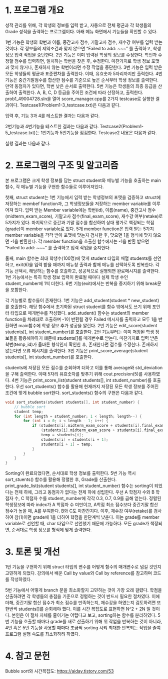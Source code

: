 # 1.	프로그램 개요
성적 관리를 위해, 각 학생의 정보를 입력 받고, 자동으로 전체 평균과 각 학생들의 Grade 성적을 출력하는 프로그램이다. 아래 메뉴 화면에서 기능들을 확인할 수 있다.
 
1번 기능은 학생의 학번과 이름, 중간고사 점수, 기말고사 점수, 재수강 여부를 입력 받는 것이다. 각 정보들의 제약조건과 맞지 않으면 “Failed to add: ~~~” 를 출력하고, 학생 정보 입력 작업을 중단한다. 2번 기능은 이미 입력된 학생의 정보를 수정한다. 학번과 수정할 점수를 입력하면, 일치하는 학번을 찾은 후, 수정한다. 마찬가지로 학생 정보 포맷과 맞지 않거나, 존재하지 않는 학번이라면 수정 작업을 중단한다. 3번 기능은 입력 받은 모든 학생들의 평균과 표준편차를 출력한다. 이때, 유효숫자 5자리까지만 출력한다. 4번 기능은 중간기말점수를 합산한 점수를 기준으로 높은 순서부터 학생 정보를 출력한다. 만약 동점자가 있다면, 학번 낮은 순서로 출력한다. 5번 기능은 학생들의 최종 등급을 산출하여 출력한다. A, B, C, D 등급을 주어진 조건에 따라 산정하고, 출력한다.
prob1_49004728.sln을 열어 score_manager.cpp를 2가지 testcase로 실행한 결과이다. Testcase1(Problem1-3_testcase.txt)은 다음과 같다.
 
입력 후, 기능 3과 4를 테스트한 결과는 다음과 같다.
 
2번기능과 4번기능을 테스트한 결과는 다음과 같다.
Testcase2(Problem1-5_testcase.txt)는 1번기능과 5번기능을 점검한다. Testcase2 내용은 다음과 같다.
 
실행 결과는 다음과 같다.
 

# 2.	프로그램의 구조 및 알고리즘
본 프로그램은 크게 학생 정보를 담는 struct student와 메뉴별 기능을 호출하는 main 함수, 각 메뉴별 기능을 구현한 함수들로 이루어져있다. 

첫째, struct student는 1번 기능에서 입력 받는 학생정보의 포맷을 검증하고 struct에 저장하는 membef function과, 그 학생정보들을 저장하는 member variable롤 이루어져 있다. 입력 받는 Member variable에는 학번(id), 이름(name), 중간고사 점수(midterm_exam_score), 기말고사 점수(final_exam_score), 재수강 여부(retake)로 5가지가 있다. 마지막으로 중간과 기말 점수를 합산하여 상대 평가로 책정되는 학점(grade)이 member variable로 있다. 5개 member function은 입력 받는 5가지 member variable을 각각 받아 포맷에 맞는지 검사한 후, 맞으면 1을 형식에 맞지 않으면 -1을 반환한다. 각 member function을 호출한 함수에서는 -1을 반환 받으면 “Failed to add: ~~~” 를 출력하고 입력 작업을 중지한다. 

둘째, main 함수는 최대 학생수(100명)에 맞게 student 타입의 배열 students를 선언하고, exit(6)을 입력 받을 때까지 메뉴창 출력과 함께 메뉴를 선택하도록 반복한다. 각 기능 선택시, 해당하는 함수를 호출하고, 성공적으로 실행되면 완료메시지를 출력한다. 1번 기능에서는 특히 학생 정보 입력이 완료될 때마다 실제 학생 수인 student_number에 1씩 더한다. 6번 기능(exit)에서는 반복을 중지하기 위해 break문을 포함한다.

각 기능별로 함수들이 존재한다. 1번 기능은 add_student(student * new_student)를 호출한다. 해당 함수에서 초기화된 struct student를 함수 밖에서도 쓰기 위해 포인터 타입으로 매개변수를 작성했다. add_student() 함수는 student의 member function을 차례대로 호출하며 -1이 반환될 경우 Failed 메시지를 출력하고 모두 1을 반환하면 main함수에 학생 정보 추가 성공을 알린다. 2번 기능은 edit_score(student students[], int student_number)를 호출한다. 2번 기능부터는 이미 저장된 학생 정보들을 활용해야하기 떄문에 students[]를 매개변수로 받는다. 마찬가지로 입력 받은 학번(temp_id)가 올바른 형식인지 확인한 후, 존재한다면 점수를 수정한다. 존재하지 않는다면 오류 메시지를 출력한다. 3번 기능은 print_score_average(student students[], int student_number)를 호출한다. 

students에 저장된 모든 점수를 순회하며 더하고 이를 통해 average와 std_deviation을 구해 출력한다. 이때 5자리 유효숫자를 맞추기 위해 cout.precision(5)를 사용하였다. 4번 기능은 print_score_list(student students[], int student_number)를 호출한다. 우선 sort_students() 함수를 활용해 현재까지 저장된 모든 학생 정보를 주어진 조건에 맞게 bubble sort한다. sort_students() 함수의 구현은 다음과 같다.
```c++
void sort_students(student students[], int student_number) {
	// bubble sort
	student temp;
	for (int length = student_number; 1 < length; length--) {
		for (int i = 0; i < length - 1; i++) {
			if (students[i].midterm_exam_score + students[i].final_exam_score < students[i + 1].midterm_exam_score + students[i + 1].final_exam_score ||
				(students[i].midterm_exam_score + students[i].final_exam_score == students[i + 1].midterm_exam_score + students[i + 1].final_exam_score && students[i].id > students[i + 1].id)) {
				temp = students[i];
				students[i] = students[i + 1];
				students[i + 1] = temp;
			}
		}
	}
}
```
Sorting이 완료되었다면, 순서대로 학생 정보를 출력한다. 5번 기능 역시 sort_stuents() 함수를 활용해 정렬한 후, Grade를 산출한다. print_grade_list(student students[], int student_number) 함수는 sorting이 되었다는 전제 하에, 그리고 동점자가 없다는 전제 하에 성립한다. 우선 A 학점자 수와 B 학점자 수, C 학점자 수를 student_number에 각각 0.3, 0.7, 0.9를 곱해 얻는다. 정렬된 학생정보에 따라 index가 A 학점자 수 미만이고, A학점 최소 점수보다 중간기말 합산 점수가 높을 때, A를 부여한다. B와 C도 마찬간지다. 이후, 재수강 여부(retake)를 검사하여 참(1)이면 grade에 1을 더하여 학점을 한단계씩 낮춘다. 이는 grade를 member variable로 선언할 때, char 타입으로 선언했기 때문에 가능하다. 모든 grade가 책정되면, 순서대로 학생 정보를 형식에 맞게 출력한다.

# 3.	토론 및 개선
1번 기능을 구현하기 위해 struct 타입의 변수를 어떻게 함수의 매개변수로 넘길 것인지 고민하게 되었다. 강의에서 배운 Call by value와 Call by reference를 참고하며 코드를 작성하였다.

5번 기능에서 어떻게 branch 문을 최소화할지 고민하는 것이 가장 오래 걸렸다. 학점을 산출하려면 각 학생들의 총점을 기준으로 정렬하는 것이 반드시 필요한 절차였다. 이에 더해, 중간기말 합산 점수가 최소 점수를 만족하는지, 재수강을 하였는지 검토하려면 또 한번씩 students[]를 순회해야 했다. 이를 시간 복잡도로 표현하면 N^2 + 2N 일 것이다. 본인은 이 절차 자체를 줄이기는 어렵다고 보고, sorting하는 함수를 분리하였다. 5번 기능을 호출할 때마다 grade를 새로 산출하기 위해 위 작업을 반복하는 것이 아니라, 4번 혹은 5번 기능을 사용할 때마다 조금씩 sorting 시켜 최대한 반복되는 작업을 줄여 프로그램 실행 속도를 최소화하려 하였다.

# 4.	참고 문헌
Bubble sort와 시간복잡도: https://aiday.tistory.com/53
